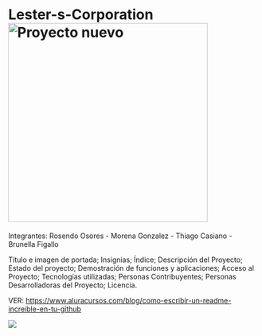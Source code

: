 # Lester-s-Corporation       <img width="400" height="400" alt="Proyecto nuevo" src="https://github.com/user-attachments/assets/08d041d2-6d59-43e8-9c2b-a6d8246c860a" />

Integrantes: Rosendo Osores - Morena Gonzalez - Thiago Casiano - Brunella Figallo

Título e imagen de portada; Insignias; Índice; Descripción del Proyecto; Estado del proyecto; Demostración de funciones y aplicaciones; Acceso al Proyecto; Tecnologías utilizadas; Personas Contribuyentes; Personas Desarrolladoras del Proyecto; Licencia.

VER: https://www.aluracursos.com/blog/como-escribir-un-readme-increible-en-tu-github

<img src="![mmi-morsmutual](https://github.com/user-attachments/assets/5bc600ad-72a8-48b5-859e-7de613894ecb)">
<style> 
{
  img= width 100%
}
</style>
